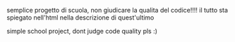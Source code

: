 semplice progetto di scuola, non giudicare la qualita del codice!!!! il tutto sta spiegato nell'html nella descrizione di quest'ultimo

simple school project, dont judge code quality pls :)
